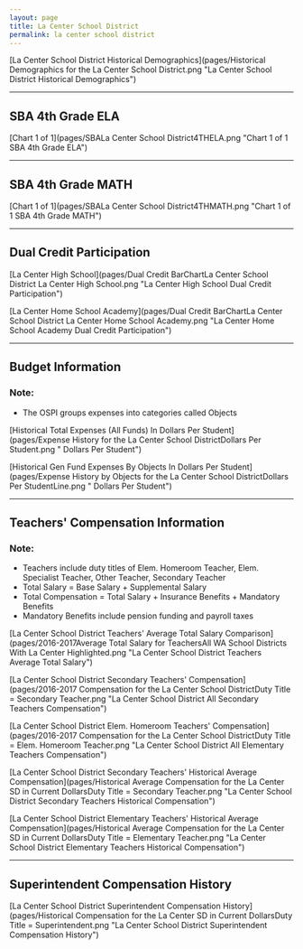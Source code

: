 ```yaml
---
layout: page
title: La Center School District
permalink: la center school district
---
```



[La Center School District Historical Demographics](pages/Historical Demographics for the La Center School District.png "La Center School District Historical Demographics")

___

## SBA 4th Grade ELA

[Chart 1 of 1](pages/SBALa Center School District4THELA.png "Chart 1 of 1 SBA 4th Grade ELA")


___

## SBA 4th Grade MATH

[Chart 1 of 1](pages/SBALa Center School District4THMATH.png "Chart 1 of 1 SBA 4th Grade MATH")


___

## Dual Credit Participation

[La Center High School](pages/Dual Credit BarChartLa Center School District La Center High School.png "La Center High School Dual Credit Participation")

[La Center Home School Academy](pages/Dual Credit BarChartLa Center School District La Center Home School Academy.png "La Center Home School Academy Dual Credit Participation")


___

## Budget Information
### Note:
- The OSPI groups expenses into categories called Objects

[Historical Total Expenses (All Funds) In Dollars Per Student](pages/Expense History for the La Center School DistrictDollars Per Student.png " Dollars Per Student")

[Historical Gen Fund Expenses By Objects In Dollars Per Student](pages/Expense History by Objects for the La Center School DistrictDollars Per StudentLine.png " Dollars Per Student")


___

## Teachers' Compensation Information
### Note:
- Teachers include duty titles of Elem. Homeroom Teacher, Elem. Specialist Teacher, Other Teacher, Secondary Teacher
- Total Salary = Base Salary + Supplemental Salary
- Total Compensation = Total Salary + Insurance Benefits + Mandatory Benefits
- Mandatory Benefits include pension funding and payroll taxes

[La Center School District Teachers' Average Total Salary Comparison](pages/2016-2017Average Total Salary for TeachersAll WA School Districts With La Center Highlighted.png "La Center School District Teachers Average Total Salary")

[La Center School District Secondary Teachers' Compensation](pages/2016-2017 Compensation for the La Center School DistrictDuty Title = Secondary Teacher.png "La Center School District All Secondary Teachers Compensation")

[La Center School District Elem. Homeroom Teachers' Compensation](pages/2016-2017 Compensation for the La Center School DistrictDuty Title = Elem. Homeroom Teacher.png "La Center School District All Elementary Teachers Compensation")

[La Center School District Secondary Teachers' Historical Average Compensation](pages/Historical Average Compensation for the La Center SD in Current DollarsDuty Title = Secondary Teacher.png "La Center School District Secondary Teachers Historical Compensation")

[La Center School District Elementary Teachers' Historical Average Compensation](pages/Historical Average Compensation for the La Center SD in Current DollarsDuty Title = Elementary Teacher.png "La Center School District Elementary Teachers Historical Compensation")


___

## Superintendent Compensation History

[La Center School District Superintendent Compensation History](pages/Historical Compensation for the La Center SD in Current DollarsDuty Title = Superintendent.png "La Center School District Superintendent Compensation History")


